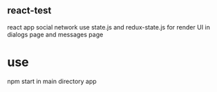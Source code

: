## react-test
react app social network
use state.js and redux-state.js for render UI in dialogs page and messages page

# use 
npm start in main directory app
